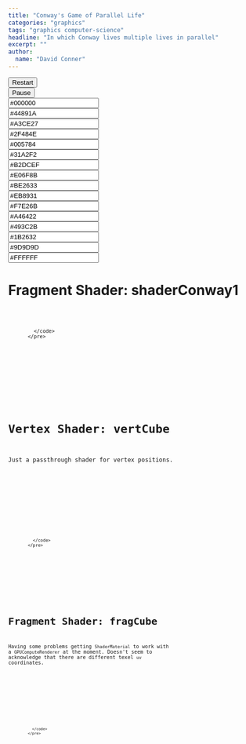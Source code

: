 ```yaml
---
title: "Conway's Game of Parallel Life"
categories: "graphics"
tags: "graphics computer-science"
headline: "In which Conway lives multiple lives in parallel"
excerpt: ""
author:
  name: "David Conner"
---
```


<div class="row">
  <div class="col-sm-3 col-xs-6"><button id="btn-restart" class="btn btn-default" onclick="onClickRestart()">Restart</button></div>
  <div class="col-sm-3 col-xs-6"><button id="btn-pause" class="btn btn-default" onclick="togglePause()">Pause</button></div>
  <!-- TODO: dropdown to seed with specific starting sets -->
  <!-- TODO:  -->
</div>
<div class="row">
  <div class="col-sm-3 col-xs-6"><input id="conway-color-1"  class="jscolor" value="#000000" data-color-id="0"  onchange="changeColorUniforms(this.attributes['data-color-id'].value, this.value);" /></div>
  <div class="col-sm-3 col-xs-6"><input id="conway-color-2"  class="jscolor" value="#44891A" data-color-id="1"  onchange="changeColorUniforms(this.attributes['data-color-id'].value, this.value);" /></div>
  <div class="col-sm-3 col-xs-6"><input id="conway-color-3"  class="jscolor" value="#A3CE27" data-color-id="2"  onchange="changeColorUniforms(this.attributes['data-color-id'].value, this.value);" /></div>
  <div class="col-sm-3 col-xs-6"><input id="conway-color-4"  class="jscolor" value="#2F484E" data-color-id="3"  onchange="changeColorUniforms(this.attributes['data-color-id'].value, this.value);" /></div>
</div>
<div class="row">
  <div class="col-sm-3 col-xs-6"><input id="conway-color-5"  class="jscolor" value="#005784" data-color-id="4"  onchange="changeColorUniforms(this.attributes['data-color-id'].value, this.value);" /></div>
  <div class="col-sm-3 col-xs-6"><input id="conway-color-6"  class="jscolor" value="#31A2F2" data-color-id="5"  onchange="changeColorUniforms(this.attributes['data-color-id'].value, this.value);" /></div>
  <div class="col-sm-3 col-xs-6"><input id="conway-color-7"  class="jscolor" value="#B2DCEF" data-color-id="6"  onchange="changeColorUniforms(this.attributes['data-color-id'].value, this.value);" /></div>
  <div class="col-sm-3 col-xs-6"><input id="conway-color-8"  class="jscolor" value="#E06F8B" data-color-id="7"  onchange="changeColorUniforms(this.attributes['data-color-id'].value, this.value);" /></div>
</div>
<div class="row">
  <div class="col-sm-3 col-xs-6"><input id="conway-color-9"  class="jscolor" value="#BE2633" data-color-id="8"  onchange="changeColorUniforms(this.attributes['data-color-id'].value, this.value);" /></div>
  <div class="col-sm-3 col-xs-6"><input id="conway-color-10" class="jscolor" value="#EB8931" data-color-id="9"  onchange="changeColorUniforms(this.attributes['data-color-id'].value, this.value);" /></div>
  <div class="col-sm-3 col-xs-6"><input id="conway-color-11" class="jscolor" value="#F7E26B" data-color-id="10" onchange="changeColorUniforms(this.attributes['data-color-id'].value, this.value);" /></div>
  <div class="col-sm-3 col-xs-6"><input id="conway-color-12" class="jscolor" value="#A46422" data-color-id="11" onchange="changeColorUniforms(this.attributes['data-color-id'].value, this.value);" /></div>
</div>
<div class="row">
  <div class="col-sm-3 col-xs-6"><input id="conway-color-13" class="jscolor" value="#493C2B" data-color-id="12" onchange="changeColorUniforms(this.attributes['data-color-id'].value, this.value);" /></div>
  <div class="col-sm-3 col-xs-6"><input id="conway-color-14" class="jscolor" value="#1B2632" data-color-id="13" onchange="changeColorUniforms(this.attributes['data-color-id'].value, this.value);" /></div>
  <div class="col-sm-3 col-xs-6"><input id="conway-color-15" class="jscolor" value="#9D9D9D" data-color-id="14" onchange="changeColorUniforms(this.attributes['data-color-id'].value, this.value);" /></div>
  <div class="col-sm-3 col-xs-6"><input id="conway-color-16" class="jscolor" value="#FFFFFF" data-color-id="15" onchange="changeColorUniforms(this.attributes['data-color-id'].value, this.value);" /></div>
</div>

# Fragment Shader: shaderConway1

<p>
  <figure class="highlight">
    <pre>
      <code id="codeShaderConway1" class="language-c" data-lang="c">

      </code>
    </pre>
  </figure>
</p>

<script type="x-shader/x-fragment" id="shaderConway1">
  uniform vec4 colorMap[16];

  void main() {

    int populatedSolitude = 1;
    int populatedOvercrowded = 4;
    int unpopulatedCreate = 3;

    vec2 uv = (gl_FragCoord.xy / resolution.xy);
    vec4 texel = texture2D(texConway, uv);

    vec2 texelCoords[8];
    texelCoords[0] = mod(gl_FragCoord.xy + vec2( 0.0, -1.0), resolution.xy) / resolution.xy;
    texelCoords[1] = mod(gl_FragCoord.xy + vec2( 1.0, -1.0), resolution.xy) / resolution.xy;
    texelCoords[2] = mod(gl_FragCoord.xy + vec2( 1.0,  0.0), resolution.xy) / resolution.xy;
    texelCoords[3] = mod(gl_FragCoord.xy + vec2( 1.0,  1.0), resolution.xy) / resolution.xy;
    texelCoords[4] = mod(gl_FragCoord.xy + vec2( 0.0,  1.0), resolution.xy) / resolution.xy;
    texelCoords[5] = mod(gl_FragCoord.xy + vec2(-1.0,  1.0), resolution.xy) / resolution.xy;
    texelCoords[6] = mod(gl_FragCoord.xy + vec2(-1.0,  0.0), resolution.xy) / resolution.xy;
    texelCoords[7] = mod(gl_FragCoord.xy + vec2(-1.0, -1.0), resolution.xy) / resolution.xy;

    vec4 texels[8];
    int neighborCount = 0;
    for (int i=0; i<8; i++) {
      texels[i] = texture2D(texConway, texelCoords[i]);

      // not sure how to avoid conditional/ternary here
      // - but the GPU always has to execute both paths and cannot do so simultaneously
      neighborCount += ((texels[i].x > 0.0) ? 1 : 0);
    }

    vec4 newFragColor = vec4(0.0, 0.0, 0.0, 1.0);
    if (texel.x > 0.0) { // if populated
      if (neighborCount > populatedSolitude && neighborCount < populatedOvercrowded) {
        newFragColor.x = texel.x + 1.0; // cell ages
        //newFragColor.x = 1.0;
      } else { // cell dies
        // TODO: implement "aging" rules
        newFragColor.x = 0.0;
      }
    } else {
      if (neighborCount == unpopulatedCreate) {
        newFragColor.x = 1.0;
      } else {
        newFragColor.x = 0.0;
      }
    }

    gl_FragColor = newFragColor;

  }</script>


# Vertex Shader: vertCube

Just a passthrough shader for vertex positions.

<p>
  <figure class="highlight">
    <pre>
      <code id="codeVertCube" class="language-c" data-lang="c">

      </code>
    </pre>
  </figure>
</p>

<script type="x-shader/x-vertex" id="vertCube">
  void main() {
    vec4 mvPosition = modelViewMatrix * vec4(position, 1.0);
    gl_Position = projectionMatrix * mvPosition;
    //gl_Position = vec4( position, 1.0 );
  }
</script>

# Fragment Shader: fragCube

Having some problems getting `ShaderMaterial` to work with a
`GPUComputeRenderer` at the moment. Doesn't seem to acknowledge that
there are different texel `uv` coordinates.

<p>
  <figure class="highlight">
    <pre>
      <code id="codeFragCube" class="language-c" data-lang="c">

      </code>
    </pre>
  </figure>
</p>

<script type="x-shader/x-fragment" id="fragCube">
  uniform sampler2D texture;
  uniform vec4 colorMap[16];

  void main() {

    //TODO: WHY ISN'T THE GL_FRAGCOORD ISN'T ASSOCIATED WITH THE FRAGMENT?
    int colorId = int(texture2D(texture, fract(gl_FragCoord.xy / resolution.xy / 4.0)).x);

    //int colorId = int(texture2D(texture, gl_FragCoord.xy / resolution.xy).x);
    //int colorId = int(texture2D(texture, gl_FragCoord.xy).x);

    // NOTE: fails because cannot access array without CONSTANT value
    // gl_FragColor = colorMap[colorId];

    gl_FragColor = colorMap[0];
    for (int i=0; i<16; i++) {
      // conditional statements like this are less than ideal...
      if (colorId == i) {
        gl_FragColor = colorMap[i];
      }
    }

    //gl_FragColor = vec4(gl_PointCoord.xy / resolution.xy, 0.0, 1.0);
    //gl_FragColor = vec4(gl_FragCoord.xy / resolution.xy, 0.0, 1.0);
    //gl_FragColor = vec4(fract(gl_PointCoord.xy * resolution.xy), 0.0, 1.0);
    //gl_FragColor = texture2D(texture, fract(gl_FragCoord.xy / resolution.xy));

    //gl_FragColor = texture2D(texture, gl_FragCoord.xy / resolution.xy);
    //vec4 texel = texture2D(texture, gl_FragCoord.xy / resolution.xy);
    //gl_FragColor = colorMap[1];
    //gl_FragColor = vec4(texel.x / 16.0, 0.5, 0.0, 1.0);

  }</script>

<script src="/js/three/GPUComputeRenderer.js" type="text/javascript"></script>
<script src="/js/3d/2017-01-05-conways-game-of-parallel-life.js" type="text/javascript"></script>

<script type="text/javascript">

  function pasteShaderToCodeBlock(shaderId, codeBlockId) {
    var shaderCode = document.getElementById(shaderId).textContent;
    var processedCode = '<span class="p">' +
        shaderCode .split('\n').join('</span>\n<span class="p">') +
        '</span>';
    document.getElementById(codeBlockId).innerHTML = processedCode;
  }

  pasteShaderToCodeBlock('shaderConway1', 'codeShaderConway1');
  pasteShaderToCodeBlock('vertCube', 'codeVertCube');
  pasteShaderToCodeBlock('fragCube', 'codeFragCube');
</script>

